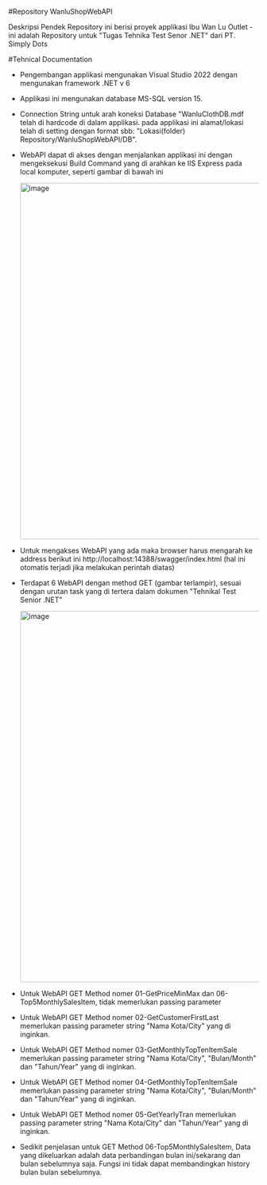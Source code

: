 #Repository WanluShopWebAPI

Deskripsi Pendek
Repository ini berisi proyek applikasi Ibu Wan Lu Outlet - ini adalah Repository untuk "Tugas Tehnika Test Senor .NET" dari PT. Simply Dots

#Tehnical Documentation

- Pengembangan applikasi mengunakan Visual Studio 2022 dengan mengunakan framework .NET v 6
- Applikasi ini mengunakan database MS-SQL version 15.
- Connection String untuk arah koneksi Database "WanluClothDB.mdf telah di hardcode di dalam applikasi.
  pada applikasi ini alamat/lokasi telah di setting dengan format sbb: "Lokasi(folder) Repository/WanluShopWebAPI/DB".
  
- WebAPI dapat di akses dengan menjalankan applikasi ini dengan mengeksekusi Build Command yang di arahkan ke IIS Express pada local komputer, seperti gambar di bawah ini

  <img width="716" alt="image" src="https://user-images.githubusercontent.com/99324365/164274744-321da8e7-f9ab-43ad-a5c5-10e7e27b3f94.png">
  
 - Untuk mengakses WebAPI yang ada maka browser harus mengarah ke address berikut ini http://localhost:14388/swagger/index.html (hal ini otomatis terjadi jika melakukan perintah diatas)
 - Terdapat 6 WebAPI dengan method GET (gambar terlampir), sesuai dengan urutan task yang di tertera dalam dokumen "Tehnikal Test Senior .NET"
   
   <img width="746" alt="image" src="https://user-images.githubusercontent.com/99324365/164276033-c8986e56-2a1e-445d-8d31-525c5b327ece.png">
   
  - Untuk WebAPI GET Method nomer 01-GetPriceMinMax dan 06-Top5MonthlySalesItem, tidak memerlukan passing parameter 
  - Untuk WebAPI GET Method nomer 02-GetCustomerFirstLast memerlukan passing parameter string "Nama Kota/City" yang di inginkan.
  - Untuk WebAPI GET Method nomer 03-GetMonthlyTopTenItemSale memerlukan passing parameter string "Nama Kota/City", "Bulan/Month" dan "Tahun/Year" yang di inginkan.
  - Untuk WebAPI GET Method nomer 04-GetMonthlyTopTenItemSale memerlukan passing parameter string "Nama Kota/City", "Bulan/Month" dan "Tahun/Year" yang di inginkan.
  - Untuk WebAPI GET Method nomer 05-GetYearlyTran memerlukan passing parameter string "Nama Kota/City" dan "Tahun/Year" yang di inginkan.
  - Sedikit penjelasan untuk GET Method 06-Top5MonthlySalesItem, Data yang dikeluarkan adalah data perbandingan bulan ini/sekarang dan bulan sebelumnya saja. 
    Fungsi ini tidak dapat membandingkan history bulan bulan sebelumnya.
   
   

   
   
